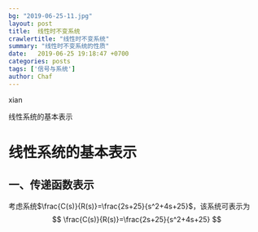 ```yaml
---
bg: "2019-06-25-11.jpg"
layout: post
title:  线性时不变系统
crawlertitle: "线性时不变系统"
summary: "线性时不变系统的性质"
date:   2019-06-25 19:18:47 +0700
categories: posts
tags: ['信号与系统']
author: Chaf
---
```


xian

线性系统的基本表示

# 线性系统的基本表示

## 一、传递函数表示

考虑系统$\frac{C(s)}{R(s)}=\frac{2s+25}{s^2+4s+25}$，该系统可表示为
$$
\frac{C(s)}{R(s)}=\frac{2s+25}{s^2+4s+25}
$$


